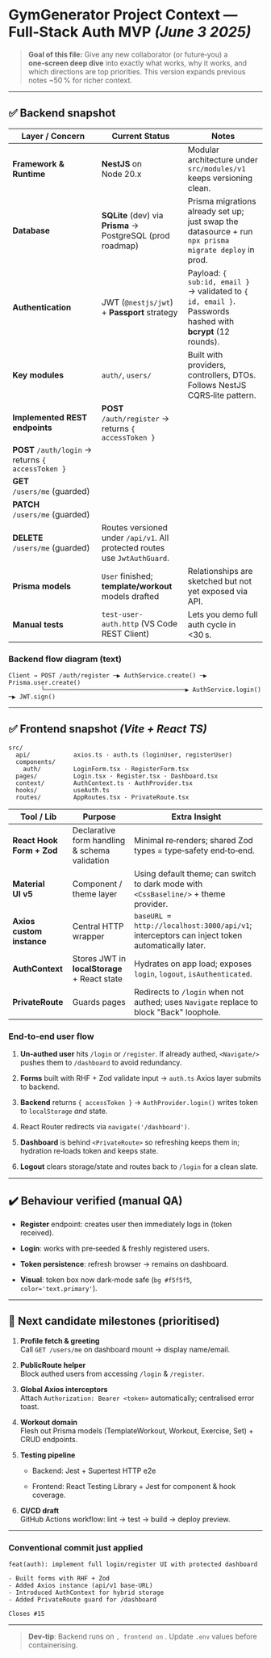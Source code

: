 # GymGenerator Project Context — Full‑Stack Auth MVP _(June 3 2025)_

> **Goal of this file:** Give any new collaborator (or future‑you) a **one‑screen deep dive** into exactly what works, why it works, and which directions are top priorities. This version expands previous notes ~50 % for richer context.

---

## ✅ Backend snapshot

|Layer / Concern|Current Status|Notes|
|---|---|---|
|**Framework & Runtime**|**NestJS** on Node 20.x|Modular architecture under `src/modules/v1` keeps versioning clean.|
|**Database**|**SQLite** (dev) via **Prisma** → PostgreSQL (prod roadmap)|Prisma migrations already set up; just swap the datasource + run `npx prisma migrate deploy` in prod.|
|**Authentication**|JWT (`@nestjs/jwt`) + **Passport** strategy|Payload: `{ sub:id, email }` → validated to `{ id, email }`. Passwords hashed with **bcrypt** (12 rounds).|
|**Key modules**|`auth/`, `users/`|Built with providers, controllers, DTOs. Follows NestJS CQRS‑lite pattern.|
|**Implemented REST endpoints**|**POST** `/auth/register` → returns `{ accessToken }`||
|**POST** `/auth/login` → returns `{ accessToken }`|||
|**GET** `/users/me` (guarded)|||
|**PATCH** `/users/me` (guarded)|||
|**DELETE** `/users/me` (guarded)|Routes versioned under `/api/v1`. All protected routes use `JwtAuthGuard`.||
|**Prisma models**|`User` finished; **template/workout** models drafted|Relationships are sketched but not yet exposed via API.|
|**Manual tests**|`test-user-auth.http` (VS Code REST Client)|Lets you demo full auth cycle in <30 s.|

### Backend flow diagram (text)

```
Client → POST /auth/register ─▶ AuthService.create() ─▶ Prisma.user.create()
         └───────────────────────────────────────▶ AuthService.login() ─▶ JWT.sign()
```

---

## ✅ Frontend snapshot _(Vite + React TS)_

```
src/
  api/            axios.ts · auth.ts (loginUser, registerUser)
  components/
    auth/         LoginForm.tsx · RegisterForm.tsx
  pages/          Login.tsx · Register.tsx · Dashboard.tsx
  context/        AuthContext.ts · AuthProvider.tsx
  hooks/          useAuth.ts
  routes/         AppRoutes.tsx · PrivateRoute.tsx
```

|Tool / Lib|Purpose|Extra Insight|
|---|---|---|
|**React Hook Form + Zod**|Declarative form handling & schema validation|Minimal re‑renders; shared Zod types = type‑safety end‑to‑end.|
|**Material UI v5**|Component / theme layer|Using default theme; can switch to dark mode with `<CssBaseline/>` + theme provider.|
|**Axios custom instance**|Central HTTP wrapper|`baseURL = http://localhost:3000/api/v1`; interceptors can inject token automatically later.|
|**AuthContext**|Stores JWT in **localStorage** + React state|Hydrates on app load; exposes `login`, `logout`, `isAuthenticated`.|
|**PrivateRoute**|Guards pages|Redirects to `/login` when not authed; uses `Navigate` replace to block "Back" loophole.|

### End‑to‑end user flow

1. **Un‑authed user** hits `/login` or `/register`. If already authed, `<Navigate/>` pushes them to `/dashboard` to avoid redundancy.
    
2. **Forms** built with RHF + Zod validate input → `auth.ts` Axios layer submits to backend.
    
3. **Backend** returns `{ accessToken }` → `AuthProvider.login()` writes token to `localStorage` _and_ state.
    
4. React Router redirects via `navigate('/dashboard')`.
    
5. **Dashboard** is behind `<PrivateRoute>` so refreshing keeps them in; hydration re‑loads token and keeps state.
    
6. **Logout** clears storage/state and routes back to `/login` for a clean slate.
    

---

## ✔️ Behaviour verified (manual QA)

- **Register** endpoint: creates user then immediately logs in (token received).
    
- **Login**: works with pre‑seeded & freshly registered users.
    
- **Token persistence**: refresh browser → remains on dashboard.
    
- **Visual**: token box now dark‑mode safe (`bg #f5f5f5`, `color='text.primary'`).
    

---

## 📌 Next candidate milestones (prioritised)

1. **Profile fetch & greeting**  
    Call `GET /users/me` on dashboard mount → display name/email.
    
2. **PublicRoute helper**  
    Block authed users from accessing `/login` & `/register`.
    
3. **Global Axios interceptors**  
    Attach `Authorization: Bearer <token>` automatically; centralised error toast.
    
4. **Workout domain**  
    Flesh out Prisma models (TemplateWorkout, Workout, Exercise, Set) + CRUD endpoints.
    
5. **Testing pipeline**
    
    - Backend: Jest + Supertest HTTP e2e
        
    - Frontend: React Testing Library + Jest for component & hook coverage.
        
6. **CI/CD draft**  
    GitHub Actions workflow: lint → test → build → deploy preview.
    

---

### Conventional commit just applied

```text
feat(auth): implement full login/register UI with protected dashboard

- Built forms with RHF + Zod
- Added Axios instance (api/v1 base‑URL)
- Introduced AuthContext for hybrid storage
- Added PrivateRoute guard for /dashboard

Closes #15
```

---

> **Dev‑tip**: Backend runs on `, frontend on` . Update `.env` values before containerising.
> 